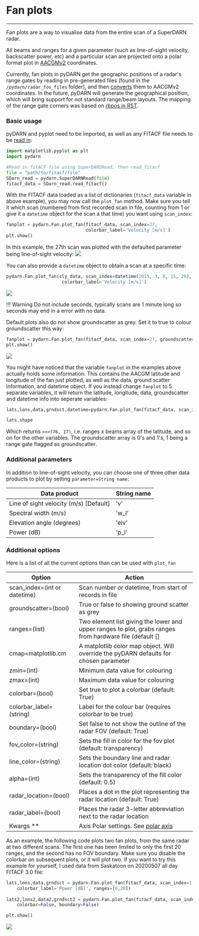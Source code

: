 <!--Copyright (C) SuperDARN Canada, University of Saskatchewan 
Author(s): Daniel Billet 
Modifications:

Disclaimer:
pyDARN is under the LGPL v3 license found in the root directory LICENSE.md 
Everyone is permitted to copy and distribute verbatim copies of this license 
document, but changing it is not allowed.

This version of the GNU Lesser General Public License incorporates the terms
and conditions of version 3 of the GNU General Public License, supplemented by
the additional permissions listed below.
-->

# Fan plots
---

Fan plots are a way to visualise data from the entire scan of a SuperDARN radar. 

All beams and ranges for a given parameter (such as line-of-sight velocity, backscatter power, etc) and a particular scan are projected onto a polar format plot in [AACGMv2](http://superdarn.thayer.dartmouth.edu/aacgm.html) coordinates.

Currently, fan plots in pyDARN get the geographic positions of a radar's range gates by reading in pre-generated files (found in the `/pydarn/radar_fov_files` folder), and then [converts](https://pypi.org/project/aacgmv2/) them to AACGMv2 coordinates. In the future, pyDARN will generate the geographical position, which will bring support for not standard range/beam layouts.
The mapping of the range gate corners was based on [rbpos in RST](https://github.com/SuperDARN/rst/blob/0aa1fffed4cc48c1eb6372dfc9effa688af95624/codebase/superdarn/src.idl/lib/legacy.1.6/rbposlib.pro).

### Basic usage
pyDARN and pyplot need to be imported, as well as any FITACF file needs to be [read in](https://pydarn.readthedocs.io/en/master/user/SDarnRead/):

```python
import matplotlib.pyplot as plt
import pydarn

#Read in fitACF file using SuperDARDRead, then read_fitacf
file = "path/to/fitacf/file"
SDarn_read = pydarn.SuperDARNRead(file)
fitacf_data = SDarn_read.read_fitacf()

```
With the FITACF data loaded as a list of dictionaries (`fitacf_data` variable in above example), you may now call the `plot_fan` method. Make sure you tell it which scan (numbered from first recorded scan in file, counting from 1 or give it a `datetime` object for the scan a that time) you want using `scan_index`:
```python
fanplot = pydarn.Fan.plot_fan(fitacf_data, scan_index=27, 
                              colorbar_label='Velocity [m/s]')
plt.show()
```
In this example, the 27th scan was plotted with the defaulted parameter being line-of-sight velocity:
![](../imgs/fan_1.png)

You can also provide a `datetime` object to obtain a scan at a specific time: 
```python
pydarn.Fan.plot_fan(cly_data, scan_index=datetime(2015, 3, 8, 15, 26),
                     colorbar_label='Velocity [m/s]')
```

![](../imgs/fan_1.b.png)

!!! Warning
    Do not include seconds, typically scans are 1 minute long so seconds may end in a error with no data. 

Default plots also do not show groundscatter as grey. Set it to true to colour groundscatter this way:
```python
fanplot = pydarn.Fan.plot_fan(fitacf_data, scan_index=27, groundscatter=1)
plt.show()

```
![](../imgs/fan_2.png)

You might have noticed that the variable `fanplot` in the examples above actually holds some information. This contains the AACGM latitude and longitude of the fan just plotted, as well as the data, ground scatter information, and datetime object. If you instead change `fanplot` to 5 separate variables, it will return the latitude, longitude, data, groundscatter and datetime info into seperate variables:
```python
lats,lons,data,grndsct,datetime=pydarn.Fan.plot_fan(fitacf_data, scan_index=27)

lats.shape

```
Which returns `>>>(76, 17)`, i.e. ranges x beams array of the latitude, and so on for the other variables. The groundscatter array is 0's and 1's, 1 being a range gate flagged as groundscatter.

### Additional parameters

In addition to line-of-sight velocity, you can choose one of three other data products to plot by setting `parameter=String name`:

| Data product                          | String name |
|---------------------------------------|-------------|
| Line of sight velocity (m/s) [Default]| 'v'         |
| Spectral width (m/s)                  | 'w_l'       |
| Elevation angle (degrees)             | 'elv'       |
| Power (dB)                            | 'p_l'       |

### Additional options

Here is a list of all the current options than can be used with `plot_fan`

| Option                        | Action                                                                                                  |
| ----------------------------- | ------------------------------------------------------------------------------------------------------- |
| scan_index=(int or  datetime) | Scan number or datetime, from start of records in file                                                  |
| groundscatter=(bool)          | True or false to showing ground scatter as grey                                                         |
| ranges=(list)                 | Two element list giving the lower and upper ranges to plot, grabs ranges from hardware file (default [] |
| cmap=matplotlib.cm            | A matplotlib color map object. Will override the pyDARN defaults for chosen parameter                   |
| zmin=(int)                    | Minimum data value for colouring                                                                        |
| zmax=(int)                    | Maximum data value for colouring                                                                        |
| colorbar=(bool)               | Set true to plot a colorbar (default: True)                                                             |
| colorbar_label=(string)       | Label for the colour bar (requires colorbar to be true)                                                 |
| boundary=(bool)               | Set false to not show the outline of the radar FOV (default: True)                                      |
| fov_color=(string)            | Sets the fill in color for the fov plot (default: transparency)                                         |
| line_color=(string)           | Sets the boundary line and radar location dot color (default: black)                                    |
| alpha=(int)                   | Sets the transparency of the fill color (default: 0.5)                                                  |
| radar_location=(bool)         | Places a dot in the plot representing the radar location (default: True)                                |
| radar_label=(bool)            | Places the radar 3-letter abbreviation next to the radar location                                       |
| Kwargs **                     | Axis Polar settings. See [polar axis](axis.py)                                                          |





As an example, the following code plots two fan plots, from the same radar at two different scans. The first one has been limited to only the first 20 ranges, and the second has no FOV boundary. Make sure you disable the colorbar on subsequent plots, or it will plot two. If you want to try this example for yourself, I used data from Saskatoon on 20200507 all day FITACF 3.0 file:
```python
lats,lons,data,grndsct = pydarn.Fan.plot_fan(fitacf_data, scan_index=1, parameter='p_l', 
	colorbar_label='Power [dB]', ranges=[0,20])
	
lats2,lons2,data2,grndsct2 = pydarn.Fan.plot_fan(fitacf_data, scan_index=140, parameter='p_l', 
	colorbar=False, boundary=False)

plt.show()
```
![](../imgs/fan_3.png)

